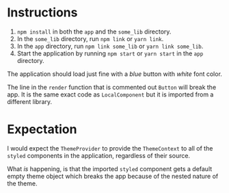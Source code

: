 # Instructions

1. `npm install` in both the `app` and the `some_lib` directory.
1. In the `some_lib` directory, run `npm link` or `yarn link`.
1. In the `app` directory, run `npm link some_lib` or `yarn link some_lib`.
1. Start the application by running `npm start` or `yarn start` in the `app` directory.

The application should load just fine with a *blue* button with *white* font color.

The line in the `render` function that is commented out `Button` will break the app.  It is the same exact code as `LocalComponent` but it is imported from a different library.

# Expectation
I would expect the `ThemeProvider` to provide the `ThemeContext` to all of the `styled` components in the application, regardless of their source.

What *is* happening, is that the imported `styled` component gets a default empty theme object which breaks the app because of the nested nature of the theme.